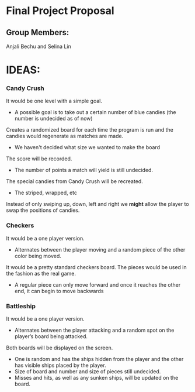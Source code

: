 # Final Project Proposal

## Group Members:

Anjali Bechu and Selina Lin

# IDEAS:

### Candy Crush
It would be one level with a simple goal.
- A possible goal is to take out a certain number of blue candies (the number is undecided as of now)

Creates a randomized board for each time the program is run and the candies would regenerate as matches are made.
- We haven't decided what size we wanted to make the board

The score will be recorded.
- The number of points a match will yield is still undecided.

The special candies from Candy Crush will be recreated.
- The striped, wrapped, etc

Instead of only swiping up, down, left and right we **might** allow the player to swap the positions of candies.


### Checkers
It would be a one player version.
- Alternates between the player moving and a random piece of the other color being moved.

It would be a pretty standard checkers board. The pieces would be used in the fashion as the real game.
- A regular piece can only move forward and once it reaches the other end, it can begin to move backwards


### Battleship
It would be a one player version.
- Alternates between the player attacking and a random spot on the player’s board being attacked.

Both boards will be displayed on the screen.
- One is random and has the ships hidden from the player and the other has visible ships placed by the player.
- Size of board and number and size of pieces still undecided.
- Misses and hits, as well as any sunken ships, will be updated on the board.
